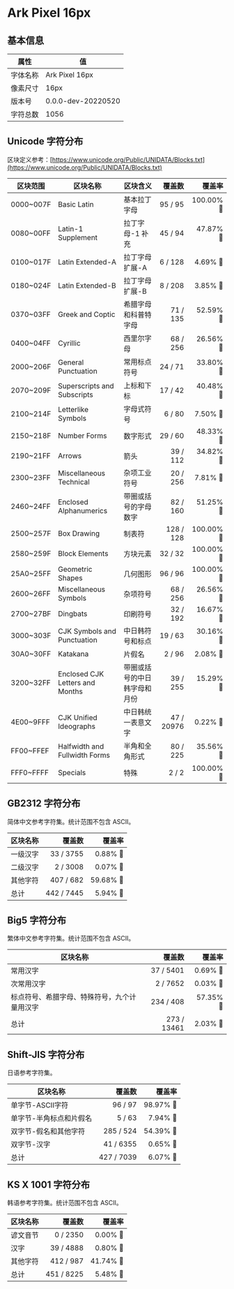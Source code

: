 # Ark Pixel 16px

## 基本信息

| 属性 | 值 |
|---|---|
| 字体名称 | Ark Pixel 16px |
| 像素尺寸 | 16px |
| 版本号 | 0.0.0-dev-20220520 |
| 字符总数 | 1056 |

## Unicode 字符分布

区块定义参考：[https://www.unicode.org/Public/UNIDATA/Blocks.txt](https://www.unicode.org/Public/UNIDATA/Blocks.txt)

| 区块范围 | 区块名称 | 区块含义 | 覆盖数 | 覆盖率 |
|---|---|---|---:|---:|
| 0000~007F | Basic Latin | 基本拉丁字母 | 95 / 95 | 100.00% 🚩 |
| 0080~00FF | Latin-1 Supplement | 拉丁字母-1 补充 | 45 / 94 | 47.87% 🚧 |
| 0100~017F | Latin Extended-A | 拉丁字母 扩展-A | 6 / 128 | 4.69% 🚧 |
| 0180~024F | Latin Extended-B | 拉丁字母 扩展-B | 8 / 208 | 3.85% 🚧 |
| 0370~03FF | Greek and Coptic | 希腊字母和科普特字母 | 71 / 135 | 52.59% 🚧 |
| 0400~04FF | Cyrillic | 西里尔字母 | 68 / 256 | 26.56% 🚧 |
| 2000~206F | General Punctuation | 常用标点符号 | 24 / 71 | 33.80% 🚧 |
| 2070~209F | Superscripts and Subscripts | 上标和下标 | 17 / 42 | 40.48% 🚧 |
| 2100~214F | Letterlike Symbols | 字母式符号 | 6 / 80 | 7.50% 🚧 |
| 2150~218F | Number Forms | 数字形式 | 29 / 60 | 48.33% 🚧 |
| 2190~21FF | Arrows | 箭头 | 39 / 112 | 34.82% 🚧 |
| 2300~23FF | Miscellaneous Technical | 杂项工业符号 | 20 / 256 | 7.81% 🚧 |
| 2460~24FF | Enclosed Alphanumerics | 带圈或括号的字母数字 | 82 / 160 | 51.25% 🚧 |
| 2500~257F | Box Drawing | 制表符 | 128 / 128 | 100.00% 🚩 |
| 2580~259F | Block Elements | 方块元素 | 32 / 32 | 100.00% 🚩 |
| 25A0~25FF | Geometric Shapes | 几何图形 | 96 / 96 | 100.00% 🚩 |
| 2600~26FF | Miscellaneous Symbols | 杂项符号 | 68 / 256 | 26.56% 🚧 |
| 2700~27BF | Dingbats | 印刷符号 | 32 / 192 | 16.67% 🚧 |
| 3000~303F | CJK Symbols and Punctuation | 中日韩符号和标点 | 19 / 63 | 30.16% 🚧 |
| 30A0~30FF | Katakana | 片假名 | 2 / 96 | 2.08% 🚧 |
| 3200~32FF | Enclosed CJK Letters and Months | 带圈或括号的中日韩字母和月份 | 39 / 255 | 15.29% 🚧 |
| 4E00~9FFF | CJK Unified Ideographs | 中日韩统一表意文字 | 47 / 20976 | 0.22% 🚧 |
| FF00~FFEF | Halfwidth and Fullwidth Forms | 半角和全角形式 | 80 / 225 | 35.56% 🚧 |
| FFF0~FFFF | Specials | 特殊 | 2 / 2 | 100.00% 🚩 |

## GB2312 字符分布

简体中文参考字符集。统计范围不包含 ASCII。

| 区块名称 | 覆盖数 | 覆盖率 |
|---|---:|---:|
| 一级汉字 | 33 / 3755 | 0.88% 🚧 |
| 二级汉字 | 2 / 3008 | 0.07% 🚧 |
| 其他字符 | 407 / 682 | 59.68% 🚧 |
| 总计 | 442 / 7445 | 5.94% 🚧 |

## Big5 字符分布

繁体中文参考字符集。统计范围不包含 ASCII。

| 区块名称 | 覆盖数 | 覆盖率 |
|---|---:|---:|
| 常用汉字 | 37 / 5401 | 0.69% 🚧 |
| 次常用汉字 | 2 / 7652 | 0.03% 🚧 |
| 标点符号、希腊字母、特殊符号，九个计量用汉字 | 234 / 408 | 57.35% 🚧 |
| 总计 | 273 / 13461 | 2.03% 🚧 |

## Shift-JIS 字符分布

日语参考字符集。

| 区块名称 | 覆盖数 | 覆盖率 |
|---|---:|---:|
| 单字节-ASCII字符 | 96 / 97 | 98.97% 🚧 |
| 单字节-半角标点和片假名 | 5 / 63 | 7.94% 🚧 |
| 双字节-假名和其他字符 | 285 / 524 | 54.39% 🚧 |
| 双字节-汉字 | 41 / 6355 | 0.65% 🚧 |
| 总计 | 427 / 7039 | 6.07% 🚧 |

## KS X 1001 字符分布

韩语参考字符集。统计范围不包含 ASCII。

| 区块名称 | 覆盖数 | 覆盖率 |
|---|---:|---:|
| 谚文音节 | 0 / 2350 | 0.00% 🚧 |
| 汉字 | 39 / 4888 | 0.80% 🚧 |
| 其他字符 | 412 / 987 | 41.74% 🚧 |
| 总计 | 451 / 8225 | 5.48% 🚧 |
